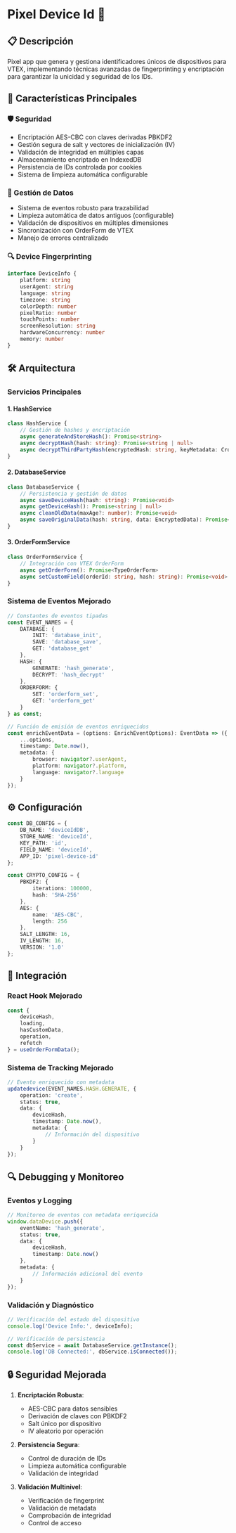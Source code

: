 # Pixel Device Id  🚀

## 📋 Descripción
Pixel app que genera y gestiona identificadores únicos de dispositivos para VTEX, implementando técnicas avanzadas de fingerprinting y encriptación para garantizar la unicidad y seguridad de los IDs.

## 🔑 Características Principales

### 🛡️ Seguridad
- Encriptación AES-CBC con claves derivadas PBKDF2
- Gestión segura de salt y vectores de inicialización (IV)
- Validación de integridad en múltiples capas
- Almacenamiento encriptado en IndexedDB
- Persistencia de IDs controlada por cookies
- Sistema de limpieza automática configurable

### 🔄 Gestión de Datos
- Sistema de eventos robusto para trazabilidad
- Limpieza automática de datos antiguos (configurable)
- Validación de dispositivos en múltiples dimensiones
- Sincronización con OrderForm de VTEX
- Manejo de errores centralizado

### 🔍 Device Fingerprinting
```typescript
interface DeviceInfo {
    platform: string
    userAgent: string
    language: string
    timezone: string
    colorDepth: number
    pixelRatio: number
    touchPoints: number
    screenResolution: string
    hardwareConcurrency: number
    memory: number
}
```

## 🛠️ Arquitectura

### Servicios Principales

#### 1. HashService
```typescript
class HashService {
    // Gestión de hashes y encriptación
    async generateAndStoreHash(): Promise<string>
    async decryptHash(hash: string): Promise<string | null>
    async decryptThirdPartyHash(encryptedHash: string, keyMetadata: CrossDeviceKey): Promise<string>
}
```

#### 2. DatabaseService
```typescript
class DatabaseService {
    // Persistencia y gestión de datos
    async saveDeviceHash(hash: string): Promise<void>
    async getDeviceHash(): Promise<string | null>
    async cleanOldData(maxAge?: number): Promise<void>
    async saveOriginalData(hash: string, data: EncryptedData): Promise<void>
}
```

#### 3. OrderFormService
```typescript
class OrderFormService {
    // Integración con VTEX OrderForm
    async getOrderForm(): Promise<TypeOrderForm>
    async setCustomField(orderId: string, hash: string): Promise<void>
}
```

### Sistema de Eventos Mejorado

```typescript
// Constantes de eventos tipadas
const EVENT_NAMES = {
    DATABASE: {
        INIT: 'database_init',
        SAVE: 'database_save',
        GET: 'database_get'
    },
    HASH: {
        GENERATE: 'hash_generate',
        DECRYPT: 'hash_decrypt'
    },
    ORDERFORM: {
        SET: 'orderform_set',
        GET: 'orderform_get'
    }
} as const;

// Función de emisión de eventos enriquecidos
const enrichEventData = (options: EnrichEventOptions): EventData => ({
    ...options,
    timestamp: Date.now(),
    metadata: {
        browser: navigator?.userAgent,
        platform: navigator?.platform,
        language: navigator?.language
    }
});
```

## ⚙️ Configuración

```typescript
const DB_CONFIG = {
    DB_NAME: 'deviceIdDB',
    STORE_NAME: 'deviceId',
    KEY_PATH: 'id',
    FIELD_NAME: 'deviceId',
    APP_ID: 'pixel-device-id'
};

const CRYPTO_CONFIG = {
    PBKDF2: {
        iterations: 100000,
        hash: 'SHA-256'
    },
    AES: {
        name: 'AES-CBC',
        length: 256
    },
    SALT_LENGTH: 16,
    IV_LENGTH: 16,
    VERSION: '1.0'
};
```

## 📡 Integración

### React Hook Mejorado
```typescript
const { 
    deviceHash, 
    loading, 
    hasCustomData,
    operation,
    refetch 
} = useOrderFormData();
```

### Sistema de Tracking Mejorado
```typescript
// Evento enriquecido con metadata
updatedevice(EVENT_NAMES.HASH.GENERATE, {
    operation: 'create',
    status: true,
    data: {
        deviceHash,
        timestamp: Date.now(),
        metadata: {
            // Información del dispositivo
        }
    }
});
```

## 🔍 Debugging y Monitoreo

### Eventos y Logging
```typescript
// Monitoreo de eventos con metadata enriquecida
window.dataDevice.push({
    eventName: 'hash_generate',
    status: true,
    data: {
        deviceHash,
        timestamp: Date.now()
    },
    metadata: {
        // Información adicional del evento
    }
});
```

### Validación y Diagnóstico
```typescript
// Verificación del estado del dispositivo
console.log('Device Info:', deviceInfo);

// Verificación de persistencia
const dbService = await DatabaseService.getInstance();
console.log('DB Connected:', dbService.isConnected());
```

## 🔒 Seguridad Mejorada

1. **Encriptación Robusta**:
   - AES-CBC para datos sensibles
   - Derivación de claves con PBKDF2
   - Salt único por dispositivo
   - IV aleatorio por operación

2. **Persistencia Segura**:
   - Control de duración de IDs
   - Limpieza automática configurable
   - Validación de integridad

3. **Validación Multinivel**:
   - Verificación de fingerprint
   - Validación de metadata
   - Comprobación de integridad
   - Control de acceso
